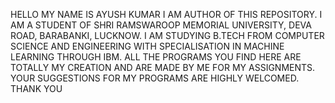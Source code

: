 HELLO MY NAME IS AYUSH KUMAR I AM AUTHOR OF THIS REPOSITORY.
I AM A STUDENT OF SHRI RAMSWAROOP MEMORIAL UNIVERSITY, DEVA ROAD, BARABANKI, LUCKNOW.
I AM STUDYING B.TECH FROM COMPUTER SCIENCE AND ENGINEERING WITH SPECIALISATION IN MACHINE LEARNING THROUGH IBM.
ALL THE PROGRAMS YOU FIND HERE ARE TOTALLY MY CREATION AND ARE MADE BY ME FOR MY ASSIGNMENTS.
YOUR SUGGESTIONS FOR MY PROGRAMS ARE HIGHLY WELCOMED.
THANK YOU

